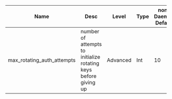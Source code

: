 | Name | Desc | Level | Type | non-Daemon Default | Daemon Default | Min | Max | Valid Values | verbatim | See also | Flags | Services | Validator | Long Desc | Tags |
| --- | --- | --- | --- | --- | --- | --- | --- | --- | --- | --- | --- | --- | --- | --- | --- |
| <span id="SP_max_rotating_auth_attempts">max_rotating_auth_attempts</span> |  number of attempts to initialize rotating keys before giving up | Advanced | Int | 10 |  |  |  |  |  |  |  |  |  |  |  |
